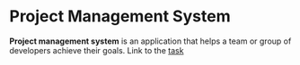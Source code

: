 #  Project Management System

**Project management system** is an application that helps a team or group of developers achieve their goals.
Link to the [task](https://github.com/rolling-scopes-school/tasks/blob/master/tasks/react/project-management-system-EN.md)
